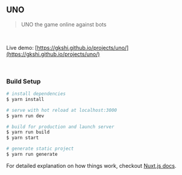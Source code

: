 ## UNO

> UNO the game online against bots


&nbsp;

Live demo: [https://gkshi.github.io/projects/uno/](https://gkshi.github.io/projects/uno/)


&nbsp;


### Build Setup

``` bash
# install dependencies
$ yarn install

# serve with hot reload at localhost:3000
$ yarn run dev

# build for production and launch server
$ yarn run build
$ yarn start

# generate static project
$ yarn run generate
```

For detailed explanation on how things work, checkout [Nuxt.js docs](https://nuxtjs.org).
